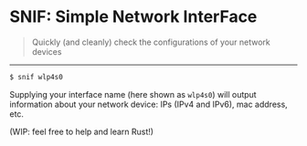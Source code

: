 # SNIF: Simple Network InterFace
> Quickly (and cleanly) check the configurations of your network devices
---
```bash
$ snif wlp4s0
```

Supplying your interface name (here shown as `wlp4s0`) will output information about your network device: IPs (IPv4 and IPv6), mac address, etc.

(WIP: feel free to help and learn Rust!)
